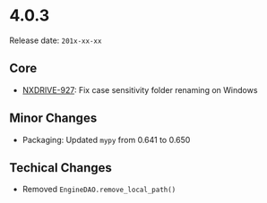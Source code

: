 # 4.0.3

Release date: `201x-xx-xx`

## Core

- [NXDRIVE-927](https://jira.nuxeo.com/browse/NXDRIVE-927): Fix case sensitivity folder renaming on Windows

## Minor Changes

- Packaging: Updated `mypy` from 0.641 to 0.650

## Techical Changes

- Removed `EngineDAO.remove_local_path()`

